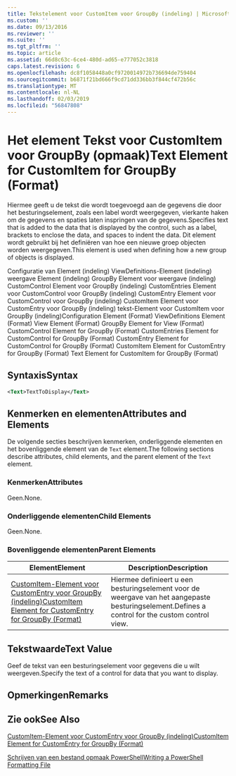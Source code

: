 ```yaml
---
title: Tekstelement voor CustomItem voor GroupBy (indeling) | Microsoft Docs
ms.custom: ''
ms.date: 09/13/2016
ms.reviewer: ''
ms.suite: ''
ms.tgt_pltfrm: ''
ms.topic: article
ms.assetid: 66d8c63c-6ce4-480d-ad65-e777052c3818
caps.latest.revision: 6
ms.openlocfilehash: dc8f1058448a0cf9720014972b736694de759404
ms.sourcegitcommit: b6871f21bd666f9cd71dd336bb3f844cf472b56c
ms.translationtype: MT
ms.contentlocale: nl-NL
ms.lasthandoff: 02/03/2019
ms.locfileid: "56847808"
---
```

# <a name="text-element-for-customitem-for-groupby-format"></a><span data-ttu-id="8f40d-102">Het element Tekst voor CustomItem voor GroupBy (opmaak)</span><span class="sxs-lookup"><span data-stu-id="8f40d-102">Text Element for CustomItem for GroupBy (Format)</span></span>

<span data-ttu-id="8f40d-103">Hiermee geeft u de tekst die wordt toegevoegd aan de gegevens die door het besturingselement, zoals een label wordt weergegeven, vierkante haken om de gegevens en spaties laten inspringen van de gegevens.</span><span class="sxs-lookup"><span data-stu-id="8f40d-103">Specifies text that is added to the data that is displayed by the control, such as a label, brackets to enclose the data, and spaces to indent the data.</span></span> <span data-ttu-id="8f40d-104">Dit element wordt gebruikt bij het definiëren van hoe een nieuwe groep objecten worden weergegeven.</span><span class="sxs-lookup"><span data-stu-id="8f40d-104">This element is used when defining how a new group of objects is displayed.</span></span>

<span data-ttu-id="8f40d-105">Configuratie van Element (indeling) ViewDefinitions-Element (indeling) weergave Element (indeling) GroupBy Element voor weergave (indeling) CustomControl Element voor GroupBy (indeling) CustomEntries Element voor CustomControl voor GroupBy (indeling) CustomEntry Element voor CustomControl voor GroupBy (indeling) CustomItem Element voor CustomEntry voor GroupBy (indeling) tekst-Element voor CustomItem voor GroupBy (indeling)</span><span class="sxs-lookup"><span data-stu-id="8f40d-105">Configuration Element (Format) ViewDefinitions Element (Format) View Element (Format) GroupBy Element for View (Format) CustomControl Element for GroupBy (Format) CustomEntries Element for CustomControl for GroupBy (Format) CustomEntry Element for CustomControl for GroupBy (Format) CustomItem Element for CustomEntry for GroupBy (Format) Text Element for CustomItem for GroupBy (Format)</span></span>

## <a name="syntax"></a><span data-ttu-id="8f40d-106">Syntaxis</span><span class="sxs-lookup"><span data-stu-id="8f40d-106">Syntax</span></span>

```xml
<Text>TextToDisplay</Text>
```

## <a name="attributes-and-elements"></a><span data-ttu-id="8f40d-107">Kenmerken en elementen</span><span class="sxs-lookup"><span data-stu-id="8f40d-107">Attributes and Elements</span></span>

<span data-ttu-id="8f40d-108">De volgende secties beschrijven kenmerken, onderliggende elementen en het bovenliggende element van de `Text` element.</span><span class="sxs-lookup"><span data-stu-id="8f40d-108">The following sections describe attributes, child elements, and the parent element of the `Text` element.</span></span>

### <a name="attributes"></a><span data-ttu-id="8f40d-109">Kenmerken</span><span class="sxs-lookup"><span data-stu-id="8f40d-109">Attributes</span></span>

<span data-ttu-id="8f40d-110">Geen.</span><span class="sxs-lookup"><span data-stu-id="8f40d-110">None.</span></span>

### <a name="child-elements"></a><span data-ttu-id="8f40d-111">Onderliggende elementen</span><span class="sxs-lookup"><span data-stu-id="8f40d-111">Child Elements</span></span>

<span data-ttu-id="8f40d-112">Geen.</span><span class="sxs-lookup"><span data-stu-id="8f40d-112">None.</span></span>

### <a name="parent-elements"></a><span data-ttu-id="8f40d-113">Bovenliggende elementen</span><span class="sxs-lookup"><span data-stu-id="8f40d-113">Parent Elements</span></span>

|<span data-ttu-id="8f40d-114">Element</span><span class="sxs-lookup"><span data-stu-id="8f40d-114">Element</span></span>|<span data-ttu-id="8f40d-115">Description</span><span class="sxs-lookup"><span data-stu-id="8f40d-115">Description</span></span>|
|-------------|-----------------|
|[<span data-ttu-id="8f40d-116">CustomItem-Element voor CustomEntry voor GroupBy (indeling)</span><span class="sxs-lookup"><span data-stu-id="8f40d-116">CustomItem Element for CustomEntry for GroupBy (Format)</span></span>](./customitem-element-for-customentry-for-groupby-format.md)|<span data-ttu-id="8f40d-117">Hiermee definieert u een besturingselement voor de weergave van het aangepaste besturingselement.</span><span class="sxs-lookup"><span data-stu-id="8f40d-117">Defines a control for the custom control view.</span></span>|

## <a name="text-value"></a><span data-ttu-id="8f40d-118">Tekstwaarde</span><span class="sxs-lookup"><span data-stu-id="8f40d-118">Text Value</span></span>

<span data-ttu-id="8f40d-119">Geef de tekst van een besturingselement voor gegevens die u wilt weergeven.</span><span class="sxs-lookup"><span data-stu-id="8f40d-119">Specify the text of a control for data that you want to display.</span></span>

## <a name="remarks"></a><span data-ttu-id="8f40d-120">Opmerkingen</span><span class="sxs-lookup"><span data-stu-id="8f40d-120">Remarks</span></span>

## <a name="see-also"></a><span data-ttu-id="8f40d-121">Zie ook</span><span class="sxs-lookup"><span data-stu-id="8f40d-121">See Also</span></span>

[<span data-ttu-id="8f40d-122">CustomItem-Element voor CustomEntry voor GroupBy (indeling)</span><span class="sxs-lookup"><span data-stu-id="8f40d-122">CustomItem Element for CustomEntry for GroupBy (Format)</span></span>](./customitem-element-for-customentry-for-groupby-format.md)

[<span data-ttu-id="8f40d-123">Schrijven van een bestand opmaak PowerShell</span><span class="sxs-lookup"><span data-stu-id="8f40d-123">Writing a PowerShell Formatting File</span></span>](./writing-a-powershell-formatting-file.md)
